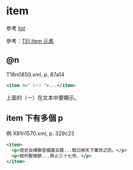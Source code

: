 # item

參考 [list](list.md)

參考：[TEI item 元素](http://www.tei-c.org/release/doc/tei-p5-doc/zh-TW/html/ref-item.html)

## @n

T18n0850.xml, p. 87a14

```xml
<item n="（一）">...</item>
```

上面的（一）在文本中要顯示。

## item 下有多個 p

例 X81n1570.xml, p. 329c23

```xml
<item>
  <p>燈史自傳聯普續廣五籍...敢曰樹天下萬世之防。</p>
  <p>按列聖徽猷...俱止三十七世。</p>
</item>
```
